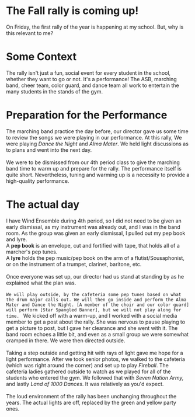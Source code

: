 # The Fall rally is coming up!
On Friday, the first rally of the year is happening at my school. But, why is this relevant to me?

# Some Context
The rally isn't just a fun, social event for every student in the school, whether they want to go or not. It's a performance! The ASB, marching band, cheer team, color guard, and dance team all work to entertain the many students in the stands of the gym. 

# Preparation for the Performance
The marching band practice the day before, our director gave us some time to review the songs we were playing in our performance. At this rally, We were playing *Dance the Night* and *Alma Mater*. We held light discussions as to plans and went into the next day. 
<br><br>
We were to be dismissed from our 4th period class to give the marching band time to warm up and prepare for the rally. The performance itself is quite short. Nevertheless, tuning and warming up is a necessity to provide a high-quality performance. 

# The actual day
I have Wind Ensemble during 4th period, so I did not need to be given an early dismissal, as my instrument was already out, and I was in the band room. As the group was given an early dismissal, I pulled out my pep book and lyre. 
<br> A **pep book** is an envelope, cut and fortified with tape, that holds all of a marcher's pep tunes. 
<br> A **lyre** holds the pep music/pep book on the arm of a flutist/Sousaphonist, or on the instrument of a trumpet, clarinet, baritone, etc. 
<br><br>
Once everyone was set up, our director had us stand at standing by as he explained what the plan was.<br><br>
``
We will play outside, by the cafeteria some pep tunes based on what the drum major calls out. We will then go inside and perform the Alma Mater and Dance the Night. [A member of the choir and our color guard] will perform [Star Spangled Banner], but we will not play along for time. 
``
We kicked off with a warm-up, and I worked with a social media member to get a post about the rally. She was nervous to pause playing to get a picture to post, but I gave her clearance and she went with it. The band room echoes a little bit, and even as a small group we were somewhat cramped in there. We were then directed outside. 
<br><br>
Taking a step outside and getting hit with rays of light gave me hope for a light performance. After we took senior photos, we walked to the cafeteria (which was right around the corner) and set up to play *Fireball*. The cafeteria ladies gathered outside to watch as we played for all of the students who entered the gym. We followed that with *Seven Nation Army,* and lastly *Land of 1000 Dances*. It was relatively as you'd expect. 
<br><br>
The loud environment of the rally has been unchanging throughout the years. The actual lights are off, replaced by the green and yellow party ones.  
